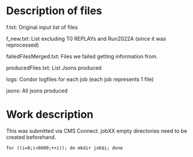 # Description of files

f.txt: Original input list of files

f_new.txt: List excluding T0 REPLAYs and Run2022A (since it was reprocessed)

failedFilesMerged.txt: Files we failed getting information from.

producedFiles.txt: List Jsons produced

logs: Condor logfiles for each job (each job represents 1 file)

jsons: All jsons produced

# Work description
This was submitted via CMS Connect. jobXX empty directories need to be created beforehand.

```
for ((i=0;i<6000;++i)); do mkdir job$i; done
```

